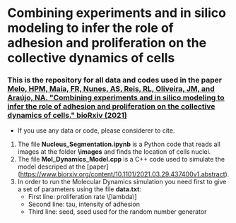# Combining experiments and in silico modeling to infer the role of adhesion and proliferation on the collective dynamics of cells


### This is the repository for all data and codes used in the paper [Melo, HPM, Maia, FR, Nunes, AS, Reis, RL, Oliveira, JM, and Araújo, NA.  "Combining experiments and in silico modeling to infer the role of adhesion and proliferation on the collective dynamics of cells." bioRxiv (2021)](https://www.biorxiv.org/content/10.1101/2021.03.29.437400v1.abstract)

* If you use any data or code, please considerer to cite. 

1. The file **Nucleus_Segmentation.ipynb** is a Python code that reads all images at the folder **\images** and finds the location of cells nuclei.
2. The file **Mol_Dynamics_Model.cpp** is a C++ code used to simulate the model descriped at the [paper] (https://www.biorxiv.org/content/10.1101/2021.03.29.437400v1.abstract).
3. In order to run the Molecular Dynamics simulation you need first to give a set of parameters using the file **data.txt**:  
    - First line: proliferation rate \\[lambda\\]
    - Second line: tau, intensity of adhesion
    - Third line: seed, seed used for the random number generator 


